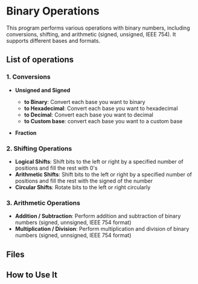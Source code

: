 # Binary Operations
This program performs various operations with binary numbers, including conversions, shifting, and arithmetic (signed, unsigned, IEEE 754). It supports different bases and formats.

## List of operations

### 1. Conversions
   - **Unsigned and Signed**
      - **to Binary**: Convert each base you want to binary
      - **to Hexadecimal**: Convert each base you want to hexadecimal
      - **to Decimal**: Convert each base you want to decimal
      - **to Custom base**: convert each base you want to a custom base

   - **Fraction**
   

### 2. Shifting Operations
   - **Logical Shifts**: Shift bits to the left or right by a specified number of positions and fill the rest with 0's
   - **Arithmetic Shifts**: Shift bits to the left or right by a specified number of positions and fill the rest with the signed of the number
   - **Circular Shifts**: Rotate bits to the left or right circularly

### 3. Arithmetic Operations
   - **Addition / Subtraction**: Perform addition and subtraction of binary numbers (signed, unnsigned, IEEE 754 format)
   - **Multiplication / Division**: Perform multiplication and division of binary numbers (signed, unnsigned, IEEE 754 format)

## Files

## How to Use It